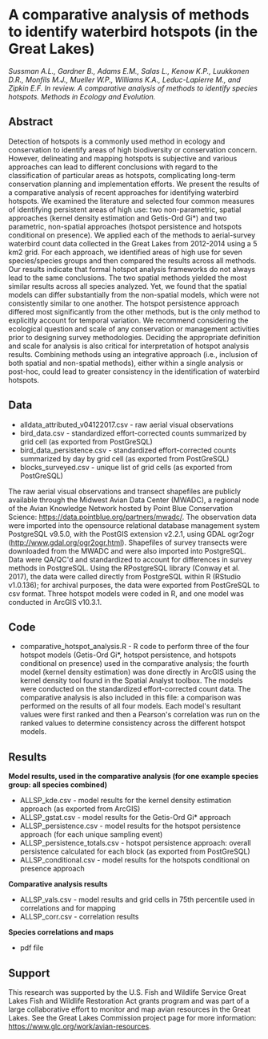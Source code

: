 # A comparative analysis of methods to identify waterbird hotspots (in the Great Lakes)

*Sussman A.L., Gardner B., Adams E.M., Salas L., Kenow K.P., Luukkonen D.R., Monfils M.J., Mueller W.P., Williams K.A., Leduc-Lapierre M., and Zipkin E.F. In review. A comparative analysis of methods to identify species hotspots. Methods in Ecology and Evolution.*

## Abstract
Detection of hotspots is a commonly used method in ecology and conservation to identify areas of high biodiversity or conservation concern. However, delineating and mapping hotspots is subjective and various approaches can lead to different conclusions with regard to the classification of particular areas as hotspots, complicating long-term conservation planning and implementation efforts. We present the results of a comparative analysis of recent approaches for identifying waterbird hotspots. We examined the literature and selected four common measures of identifying persistent areas of high use: two non-parametric, spatial approaches (kernel density estimation and Getis-Ord Gi*) and two parametric, non-spatial approaches (hotspot persistence and hotspots conditional on presence). We applied each of the methods to aerial-survey waterbird count data collected in the Great Lakes from 2012-2014 using a 5 km2 grid. For each approach, we identified areas of high use for seven species/species groups and then compared the results across all methods. Our results indicate that formal hotspot analysis frameworks do not always lead to the same conclusions. The two spatial methods yielded the most similar results across all species analyzed. Yet, we found that the spatial models can differ substantially from the non-spatial models, which were not consistently similar to one another. The hotspot persistence approach differed most significantly from the other methods, but is the only method to explicitly account for temporal variation. We recommend considering the ecological question and scale of any conservation or management activities prior to designing survey methodologies. Deciding the appropriate definition and scale for analysis is also critical for interpretation of hotspot analysis results. Combining methods using an integrative approach (i.e., inclusion of both spatial and non-spatial methods), either within a single analysis or post-hoc, could lead to greater consistency in the identification of waterbird hotspots.

## Data
* alldata_attributed_v04122017.csv - raw aerial visual observations
* bird_data.csv - standardized effort-corrected counts summarized by grid cell (as exported from PostGreSQL)
* bird_data_persistence.csv - standardized effort-corrected counts summarized by day by grid cell (as exported from PostGreSQL)
* blocks_surveyed.csv - unique list of grid cells (as exported from PostGreSQL)

The raw aerial visual observations and transect shapefiles are publicly available through the Midwest Avian Data Center (MWADC), a regional node of the Avian Knowledge Network hosted by Point Blue Conservation Science: https://data.pointblue.org/partners/mwadc/. The observation data were imported into the opensource relational database management system PostgreSQL v9.5.0, with the PostGIS extension v2.2.1, using GDAL ogr2ogr (http://www.gdal.org/ogr2ogr.html). Shapefiles of survey transects were downloaded from the MWADC and were also imported into PostgreSQL. Data were QA/QC'd and standardized to account for differences in survey methods in PostgreSQL. Using the RPostgreSQL library (Conway et al. 2017), the data were called directly from PostgreSQL within R (RStudio v1.0.136); for archival purposes, the data were exported from PostGreSQL to csv format. Three hotspot models were coded in R, and one model was conducted in ArcGIS v10.3.1.

## Code
* comparative_hotspot_analysis.R - R code to perform three of the four hotspot models (Getis-Ord Gi*, hotspot persistence, and hotspots conditional on presence) used in the comparative analysis; the fourth model (kernel density estimation) was done directly in ArcGIS using the kernel density tool found in the Spatial Analyst toolbox. The models were conducted on the standardized effort-corrected count data. The comparative analysis is also included in this file: a comparison was performed on the results of all four models. Each model's resultant values were first ranked and then a Pearson's correlation was run on the ranked values to determine consistency across the different hotspot models.

## Results
**Model results, used in the comparative analysis (for one example species group: all species combined)**
* ALLSP_kde.csv - model results for the kernel density estimation approach (as exported from ArcGIS)
* ALLSP_gstat.csv - model results for the Getis-Ord Gi* approach
* ALLSP_persistence.csv - model results for the hotspot persistence approach (for each unique sampling event)
* ALLSP_persistence_totals.csv - hotspot persistence approach: overall persistence calculated for each block (as exported from PostGreSQL)
* ALLSP_conditional.csv - model results for the hotspots conditional on presence approach

**Comparative analysis results**
* ALLSP_vals.csv - model results and grid cells in 75th percentile used in correlations and for mapping
* ALLSP_corr.csv - correlation results

**Species correlations and maps**
* pdf file

## Support
This research was supported by the U.S. Fish and Wildlife Service Great Lakes Fish and
Wildlife Restoration Act grants program and was part of a large collaborative effort to monitor and map avian resources
in the Great Lakes. See the Great Lakes Commission project page for more information: https://www.glc.org/work/avian-resources.
